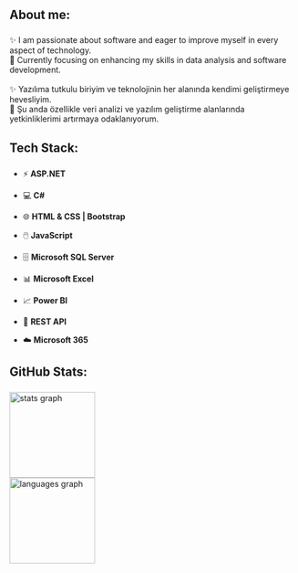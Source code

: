 <h2 align="left">About me:</h2>

###

<p align="left">
✨ I am passionate about software and eager to improve myself in every aspect of technology.<br>
🎯 Currently focusing on enhancing my skills in data analysis and software development.<br><br>
✨ Yazılıma tutkulu biriyim ve teknolojinin her alanında kendimi geliştirmeye hevesliyim.<br>
🎯 Şu anda özellikle veri analizi ve yazılım geliştirme alanlarında yetkinliklerimi artırmaya odaklanıyorum.
</p>


###

<h2 align="left">Tech Stack:</h2>

###

<div align="left">
  
- ⚡ **ASP.NET**  
  
- 💻 **C#**
  
- 🌐 **HTML & CSS | Bootstrap**
  
- 🖱️ **JavaScript**
  
- 🗄️ **Microsoft SQL Server**
  
- 📊 **Microsoft Excel**
  
- 📈 **Power BI**
  
- 🔗 **REST API**
  
- ☁️ **Microsoft 365**
  
</div>

###

<h2 align="left">GitHub Stats:</h2>

###

<div align="left">
  <img src="https://github-readme-stats.vercel.app/api?username=lzuzi&hide_title=false&hide_rank=false&show_icons=true&include_all_commits=true&count_private=true&disable_animations=false&theme=dracula&locale=en&hide_border=false&order=1" height="150" alt="stats graph" /> <br>
  <img src="https://github-readme-stats.vercel.app/api/top-langs?username=lzuzi&locale=en&hide_title=false&layout=compact&card_width=320&langs_count=5&theme=dracula&hide_border=false&order=2" height="150" alt="languages graph" /> <br>
</div>

###
